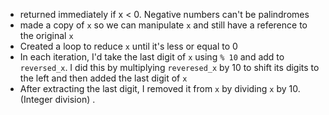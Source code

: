 - returned immediately if x < 0. Negative numbers can't be palindromes
- made a copy of `x` so we can manipulate `x` and still have a reference to the original `x`
- Created a loop to reduce `x` until it's less or equal to 0
- In each iteration, I'd take the last digit of `x` using `% 10` and add to `reversed_x`. I did this by multiplying `reveresed_x` by 10 to shift its digits to the left and then added the last digit of `x`
- After extracting the last digit, I removed it from `x` by dividing `x` by 10. (Integer division) .
